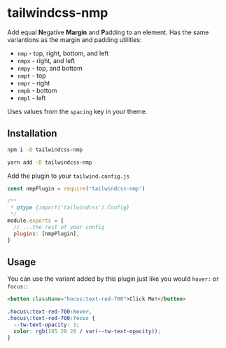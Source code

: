 # tailwindcss-nmp

Add equal **N**egative **Margin** and **P**adding to an element. Has the same variantions as the margin and padding utilities:

- `nmp` - top, right, bottom, and left
- `nmpx` - right, and left
- `nmpy` - top, and bottom
- `nmpt` - top
- `nmpr` - right
- `nmpb` - bottom
- `nmpl` - left

Uses values from the `spacing` key in your theme.

## Installation

```sh
npm i -D tailwindcss-nmp
```

```sh
yarn add -D tailwindcss-nmp
```

Add the plugin to your `tailwind.config.js`

```js
const nmpPlugin = require('tailwindcss-nmp')

/**
 * @type {import('tailwindcss').Config}
 */
module.exports = {
  // ...the rest of your config
  plugins: [nmpPlugin],
}
```

## Usage

You can use the variant added by this plugin just like you would `hover:` or `focus:`:

```html
<button className="hocus:text-red-700">Click Me!</button>
```

```css
.hocus\:text-red-700:hover,
.hocus\:text-red-700:focus {
  --tw-text-opacity: 1;
  color: rgb(185 28 28 / var(--tw-text-opacity));
}
```
